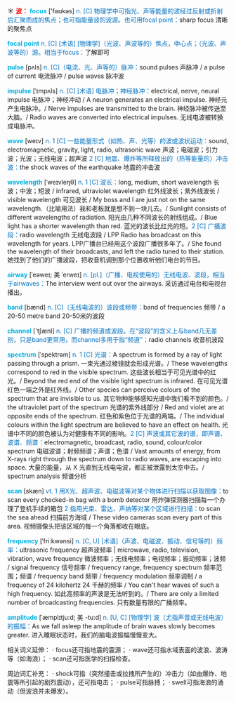 ☀ <font color="red">**波：**</font>
<font color="sky blue">**focus**</font> ['fəʊkəs] 
<font color="#0070c0">n. [C] 物理学中可指光、声等能量的波经过反射或折射后汇聚而成的焦点；也可指能量波的波源。也可用focal point：</font>sharp focus 清晰的聚焦点
           
<font color="sky blue">**focal point**</font>
<font color="#0070c0">n. [C] [术语] [物理学]（光波、声波等的）焦点，中心点；（光波、声波等的）源。相当于focus：</font>了解即可

<font color="sky blue">**pulse**</font> [pʌls] 
<font color="#0070c0">n. [C]（电流、光、声等的）脉冲：</font>sound pulses 声脉冲 / a pulse of current 电流脉冲 / pulse waves 脉冲波
           
<font color="sky blue">**impulse**</font> [ˈɪmpʌls]
<font color="#0070c0">n. [C] [术语] 电脉冲；神经脉冲：</font>electrical, nerve, neural impulse 电脉冲；神经冲动 / A neuron generates an electrical impulse. 神经元产生电脉冲。/ Nerve impulses are transmitted to the brain. 神经脉冲被传送至大脑。/ Radio waves are converted into electrical impulses. 无线电波被转换成电脉冲。

<font color="sky blue">**wave**</font> [weɪv] 
<font color="#0070c0">n. 1 [C] 一些能量形式（如热、声、光等）的波或波状运动：</font>sound, electromagnetic, gravity, light, radio, ultrasonic wave 声波；电磁波；引力波；光波；无线电波；超声波 <font color="#0070c0">2 [C] 地震、爆炸等所释放出的（热等能量的）冲击波：</font>the shock waves of the earthquake 地震的冲击波
                      
<font color="sky blue">**wavelength**</font> [ˈweɪvleŋθ]
<font color="#0070c0">n. 1 [C] 波长：</font>long, medium, short wavelength 长波；中波；短波 / infrared, ultraviolet wavelength 红外线波长；紫外线波长 / visible wavelength 可见波长 / My boss and I are just not on the same wavelength.（比喻用法）我和老板就是想不到一块儿去。/ Sunlight consists of different wavelengths of radiation. 阳光由几种不同波长的射线组成。/ Blue light has a shorter wavelength than red. 蓝光的波长比红光的短。<font color="#0070c0">2 [C] 广播波段：</font>radio wavelength 无线电波段 / LPP Radio has broadcast on this wavelength for years. LPP广播台已经用这个波段广播很多年了。/ She found the wavelength of their broadcasts, and left the radio tuned to their station. 她找到了他们的广播波段，把收音机调到那个位置收听他们电台的节目。

<font color="sky blue">**airway**</font> [ˈeəweɪ; 美 ˈerweɪ]
<font color="#0070c0">n. [pl.]（广播、电视使用的）无线电波、波段，相当于airwaves：</font>The interview went out over the airways. 采访通过电台和电视台播出。

<font color="sky blue">**band**</font> [bænd] 
<font color="#0070c0">n. [C]（无线电波的）波段或频带：</font>band of frequencies 频带 / a 20-50 metre band 20-50米的波段

<font color="sky blue">**channel**</font> ['tʃænl] 
<font color="#0070c0">n. [C] 广播的频道或波段。在“波段”的含义上与band几无差别，只是band更常用，而channel多用于指“频道”：</font>radio channels 收音机波段
           
<font color="sky blue">**spectrum**</font> [ˈspektrəm]
<font color="#0070c0">n. 1 [C] 光谱：</font>A spectrum is formed by a ray of light passing through a prism. 一束光通过棱镜就会形成光谱。/ These wavelengths correspond to red in the visible spectrum. 这些波长相当于可见光谱中的红光。/ Beyond the red end of the visible light spectrum is infrared. 在可见光谱红色一端之外是红外线。/ Other species can perceive colours of the spectrum that are invisible to us. 其它物种能够感知光谱中我们看不到的颜色。/ the ultraviolet part of the spectrum 光谱的紫外线部分 / Red and violet are at opposite ends of the spectrum. 红色和紫色位于光谱的两端。/ The individual colours within the light spectrum are believed to have an effect on health. 光谱中不同的颜色被认为对健康有不同的影响。<font color="#0070c0">2 [C] 声波或其它波的谱，即声谱、波谱、频谱：</font>electromagnetic, broadcast, radio, sound, colour/color spectrum 电磁波谱；射频频谱；声谱；色谱 / Vast amounts of energy, from X-rays right through the spectrum down to radio waves, are escaping into space. 大量的能量，从 X 光直到无线电电波，都正被泄露到太空中去。/ spectrum analysis 频谱分析

<font color="sky blue">**scan**</font> [skæn] 
<font color="#0070c0">vt. 1 用X光、超声波、电磁波等对某个物体进行扫描以获取图像：</font>to scan every checked-in bag with a bomb detector 用炸弹探测器扫描每一个办理了登机手续的箱包 <font color="#0070c0">2 指用光束、雷达、声纳等对某个区域进行扫描：</font>to scan the sea ahead 扫描前方海域 / These video cameras scan every part of this area. 视频摄像头把该区域的每一个角落都收在眼底。
           
<font color="sky blue">**frequency**</font> [ˈfri:kwənsi]
<font color="#0070c0">n. [C, U] [术语]（声波、电磁波、振动、信号等的）频率：</font>ultrasonic frequency 超声波频率 | microwave, radio, television, vibration, wave frequency 微波频率；无线电频率；电视频率；振动频率；波频 / signal frequency 信号频率 / frequency range, frequency spectrum 频率范围；频谱 / frequency band 频带 / frequency modulation 频率调制 / a frequency of 24 kilohertz 24 千赫的频率 / You can't hear waves of such a high frequency. 如此高频率的声波是无法听到的。/ There are only a limited number of broadcasting frequencies. 只有数量有限的广播频率。
           
<font color="sky blue">**amplitude**</font> [ˈæmplɪtju:d; 美 -tu:d]
<font color="#0070c0">n. [U, C] [物理学] 波（尤指声音或无线电波）的振幅：</font>As we fall asleep the amplitude of brain waves slowly becomes greater. 进入睡眠状态时，我们的脑电波振幅慢慢变大。

相关词义延伸：
· focus还可指地震的震源；
· wave还可指水域表面的波浪、波涛等（如海浪）；
· scan还可指医学的扫描检查。

周边词汇补充：
· shock可指（突然撞击或拉拽所产生的）冲击力（如由爆炸、地震等所引起的剧烈震动），还可指电击；
· pulse可指脉搏；
· swell可指海浪的涌动（但波浪并未爆发）。
